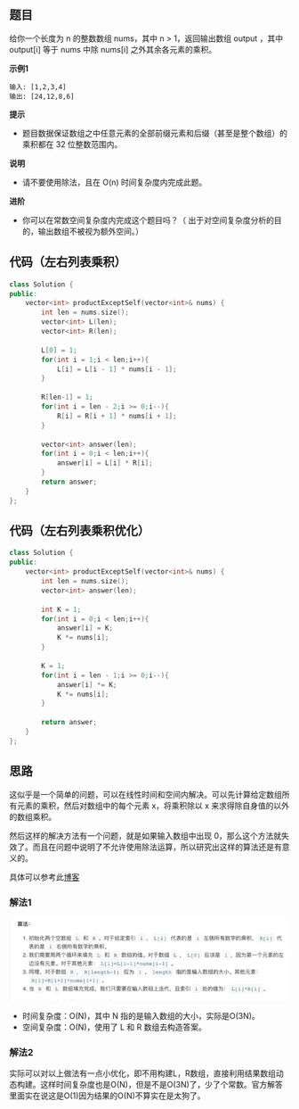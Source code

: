 ## 题目
给你一个长度为 n 的整数数组 nums，其中 n > 1，返回输出数组 output ，其中 output[i] 等于 nums 中除 nums[i] 之外其余各元素的乘积。

**示例1**
```
输入: [1,2,3,4]
输出: [24,12,8,6]
```

**提示**
* 题目数据保证数组之中任意元素的全部前缀元素和后缀（甚至是整个数组）的乘积都在 32 位整数范围内。

**说明**
* 请不要使用除法，且在 O(n) 时间复杂度内完成此题。

**进阶**
* 你可以在常数空间复杂度内完成这个题目吗？（ 出于对空间复杂度分析的目的，输出数组不被视为额外空间。）

## 代码（左右列表乘积）
```C++
class Solution {
public:
    vector<int> productExceptSelf(vector<int>& nums) {
        int len = nums.size();
        vector<int> L(len);
        vector<int> R(len);
        
        L[0] = 1;
        for(int i = 1;i < len;i++){
            L[i] = L[i - 1] * nums[i - 1]; 
        }
        
        R[len-1] = 1;
        for(int i = len - 2;i >= 0;i--){
            R[i] = R[i + 1] * nums[i + 1];
        }
        
        vector<int> answer(len);
        for(int i = 0;i < len;i++){
            answer[i] = L[i] * R[i];
        }
        return answer;
    }
};
```

## 代码（左右列表乘积优化）
```C++
class Solution {
public:
    vector<int> productExceptSelf(vector<int>& nums) {
        int len = nums.size();
        vector<int> answer(len);
        
        int K = 1;
        for(int i = 0;i < len;i++){
            answer[i] = K;
            K *= nums[i];
        }
        
        K = 1;
        for(int i = len - 1;i >= 0;i--){
            answer[i] *= K;
            K *= nums[i]; 
        }
        
        return answer;
    }
};
```

## 思路

这似乎是一个简单的问题，可以在线性时间和空间内解决。可以先计算给定数组所有元素的乘积，然后对数组中的每个元素 x，将乘积除以 x 来求得除自身值的以外的数组乘积。

然后这样的解决方法有一个问题，就是如果输入数组中出现 0，那么这个方法就失效了。而且在问题中说明了不允许使用除法运算，所以研究出这样的算法还是有意义的。

具体可以参考此[博客](https://leetcode-cn.com/problems/product-of-array-except-self/solution/chu-zi-shen-yi-wai-shu-zu-de-cheng-ji-by-leetcode/)

### 解法1
![](static/238.png)
* 时间复杂度：O(N)，其中 N 指的是输入数组的大小，实际是O(3N)。
* 空间复杂度：O(N)，使用了 L 和 R 数组去构造答案。

### 解法2
实际可以对以上做法有一点小优化，即不用构建L，R数组，直接利用结果数组动态构建。这样时间复杂度也是O(N)，但是不是O(3N)了，少了个常数。官方解答里面实在说这是O(1)因为结果的O(N)不算实在是太狗了。